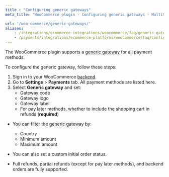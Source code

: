 ```yaml
---
title : "Configuring generic gateways"
meta_title: "WooCommerce plugin - Configuring generic gateways - MultiSafepay Docs"

url: '/woo-commerce/generic-gateways/'
aliases:
    - /integrations/ecommerce-integrations/woocommerce/faq/generic-gateways/
    - /payments/integrations/ecommerce-platforms/woocommerce/faq/configuring-generic-gateways/
---
```

The WooCommerce plugin supports a [generic gateway](/faq/general/generic-gateways/) for all payment methods. 

To configure the generic gateway, follow these steps:

1. Sign in to your WooCommerce [backend](/getting-started/glossary/#backend).
2. Go to **Settings** > **Payments** tab. All payment methods are listed here.
3. Select **Generic gateway** and set:
   * Gateway code
   * Gateway logo
   * Gateway label
   * For pay later methods, whether to include the shopping cart in refunds (**required**)

- You can filter the generic gateway by:
  - Country
  - Minimum amount
  - Maximum amount

- You can also set a custom initial order status.

- Full refunds, partial refunds (except for pay later methods), and backend orders are fully supported.
